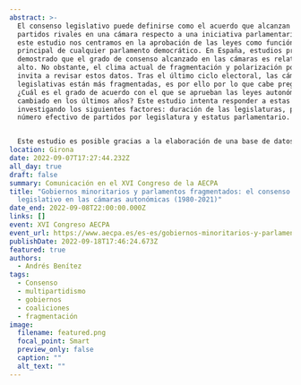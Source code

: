 ```yaml
---
abstract: >-
  El consenso legislativo puede definirse como el acuerdo que alcanzan los
  partidos rivales en una cámara respecto a una iniciativa parlamentaria. En
  este estudio nos centramos en la aprobación de las leyes como función
  principal de cualquier parlamento democrático. En España, estudios previos han
  demostrado que el grado de consenso alcanzado en las cámaras es relativamente
  alto. No obstante, el clima actual de fragmentación y polarización política
  invita a revisar estos datos. Tras el último ciclo electoral, las cámaras
  legislativas están más fragmentadas, es por ello por lo que cabe preguntarse:
  ¿Cuál es el grado de acuerdo con el que se aprueban las leyes autonómicas? ¿Ha
  cambiado en los últimos años? Este estudio intenta responder a estas preguntas
  investigando los siguientes factores: duración de las legislaturas, partido,
  número efectivo de partidos por legislatura y estatus parlamentario.


  Este estudio es posible gracias a la elaboración de una base de datos que contiene las votaciones a las leyes de todo el periodo autonómico (1980-2021), realizada con el fin de medir los consensos legislativos y compararlos tanto temporal como territorialmente. Los resultados provisionales sugieren que las cámaras autonómicas han alcanzado unos niveles de consenso muy altos durante el periodo estudiado, incluso en aquellas comunidades que presentan sistemas multipartidistas. Los datos muestran que los años de mayor conflicto legislativo no se dan en la actualidad, sino en torno a la crisis política de 2011. 
location: Girona
date: 2022-09-07T17:27:44.232Z
all_day: true
draft: false
summary: Comunicación en el XVI Congreso de la AECPA
title: "Gobiernos minoritarios y parlamentos fragmentados: el consenso
  legislativo en las cámaras autonómicas (1980-2021)"
date_end: 2022-09-08T22:00:00.000Z
links: []
event: XVI Congreso AECPA
event_url: https://www.aecpa.es/es-es/gobiernos-minoritarios-y-parlamentos-fragmentados-el-consenso-legisla/congress-papers/3624/
publishDate: 2022-09-18T17:46:24.673Z
featured: true
authors:
  - Andrés Benítez
tags:
  - Consenso
  - multipartidismo
  - gobiernos
  - coaliciones
  - fragmentación
image:
  filename: featured.png
  focal_point: Smart
  preview_only: false
  caption: ""
  alt_text: ""
---
```

